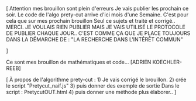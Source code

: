 [
Attention mes brouillon sont plein d'erreurs 
Je vais publier les prochain ce soir. 
Le code de l'algo prety-cut arrive d'ici mois d'une 
Semaine. C'est pour cela que sur mes prochain brouillon
Seul ce sujets et traité et corrigé.. 
MERCI. 
JE VOULAIS RIEN PUBLIER MAIS JE VAIS UTILISÉ LE PROTOCOLE 
DE PUBLIER CHAQUE JOUR.. C'EST COMME ÇA QUE JE PLACE TOUJOURS 
DANS LA DÉMARCHE DE : "LA RECHERCHE DANS L'INTÉRÊT COMMUN"

] 



Ce sont mes brouillon de mathématiques et code... 
[ADRIEN KOECHLER-REEB] 

[
À propos de l'algorithme prety-cut :
      1) Je vais corrigé le brouillon.
      2) crée le script "Pretycut_naif.js"
      3) puis donner des exemple de sortie
         Dans le script : PretycutOUT.html
      4) puis donner une méthode plus élaborer.. 
] 
